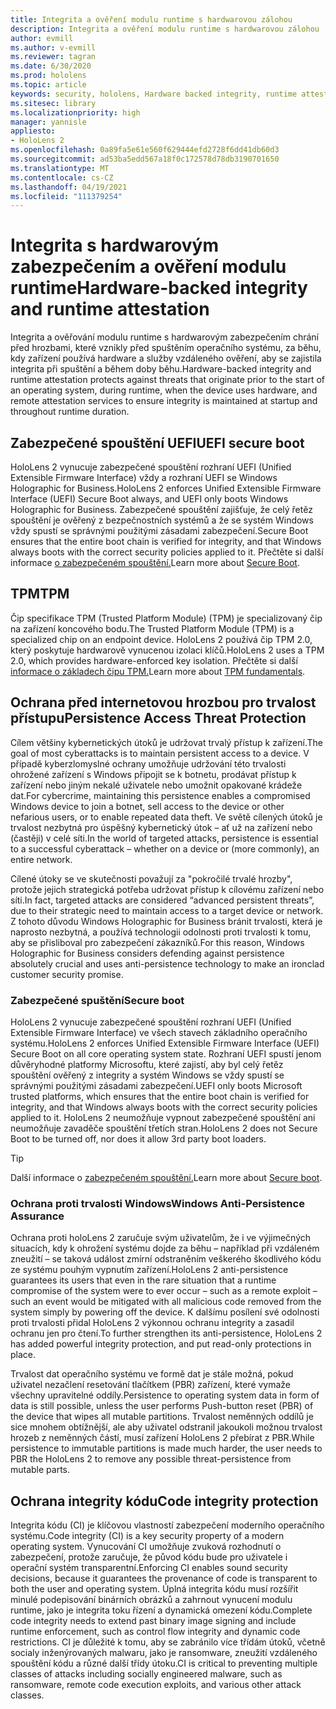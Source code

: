 ```yaml
---
title: Integrita a ověření modulu runtime s hardwarovou zálohou
description: Integrita a ověření modulu runtime s hardwarovou zálohou
author: evmill
ms.author: v-evmill
ms.reviewer: tagran
ms.date: 6/30/2020
ms.prod: hololens
ms.topic: article
keywords: security, hololens, Hardware backed integrity, runtime attestation, UEFI, UEFI secure boot, secure boot, TPM, threat protection, Windows Anti-Persistence Assurance, code integrity, code protection,
ms.sitesec: library
ms.localizationpriority: high
manager: yannisle
appliesto:
- HoloLens 2
ms.openlocfilehash: 0a89fa5e61e560f629444efd2728f6dd41db60d3
ms.sourcegitcommit: ad53ba5edd567a18f0c172578d78db3190701650
ms.translationtype: MT
ms.contentlocale: cs-CZ
ms.lasthandoff: 04/19/2021
ms.locfileid: "111379254"
---
```

# <a name="hardware-backed-integrity-and-runtime-attestation"></a><span data-ttu-id="d17e2-104">Integrita s hardwarovým zabezpečením a ověření modulu runtime</span><span class="sxs-lookup"><span data-stu-id="d17e2-104">Hardware-backed integrity and runtime attestation</span></span>

<span data-ttu-id="d17e2-105">Integrita a ověřování modulu runtime s hardwarovým zabezpečením chrání před hrozbami, které vznikly před spuštěním operačního systému, za běhu, kdy zařízení používá hardware a služby vzdáleného ověření, aby se zajistila integrita při spuštění a během doby běhu.</span><span class="sxs-lookup"><span data-stu-id="d17e2-105">Hardware-backed integrity and runtime attestation protects against threats that originate prior to the start of an operating system, during runtime, when the device uses hardware, and remote attestation services to ensure integrity is maintained at startup and throughout runtime duration.</span></span>

## <a name="uefi-secure-boot"></a><span data-ttu-id="d17e2-106">Zabezpečené spouštění UEFI</span><span class="sxs-lookup"><span data-stu-id="d17e2-106">UEFI secure boot</span></span>

<span data-ttu-id="d17e2-107">HoloLens 2 vynucuje zabezpečené spouštění rozhraní UEFI (Unified Extensible Firmware Interface) vždy a rozhraní UEFI se Windows Holographic for Business.</span><span class="sxs-lookup"><span data-stu-id="d17e2-107">HoloLens 2 enforces Unified Extensible Firmware Interface (UEFI) Secure Boot always, and UEFI only boots Windows Holographic for Business.</span></span>
<span data-ttu-id="d17e2-108">Zabezpečené spouštění zajišťuje, že celý řetěz spouštění je ověřený z bezpečnostních systémů a že se systém Windows vždy spustí se správnými použitými zásadami zabezpečení.</span><span class="sxs-lookup"><span data-stu-id="d17e2-108">Secure Boot ensures that the entire boot chain is verified for integrity, and that Windows always boots with the correct security policies applied to it.</span></span> <span data-ttu-id="d17e2-109">Přečtěte si další informace [o zabezpečeném spouštění.](https://docs.microsoft.com/windows-hardware/design/device-experiences/oem-secure-boot)</span><span class="sxs-lookup"><span data-stu-id="d17e2-109">Learn more about [Secure Boot](https://docs.microsoft.com/windows-hardware/design/device-experiences/oem-secure-boot).</span></span>

## <a name="tpm"></a><span data-ttu-id="d17e2-110">TPM</span><span class="sxs-lookup"><span data-stu-id="d17e2-110">TPM</span></span>

<span data-ttu-id="d17e2-111">Čip specifikace TPM (Trusted Platform Module) (TPM) je specializovaný čip na zařízení koncového bodu.</span><span class="sxs-lookup"><span data-stu-id="d17e2-111">The Trusted Platform Module (TPM) is a specialized chip on an endpoint device.</span></span> <span data-ttu-id="d17e2-112">HoloLens 2 používá čip TPM 2.0, který poskytuje hardwarově vynucenou izolaci klíčů.</span><span class="sxs-lookup"><span data-stu-id="d17e2-112">HoloLens 2 uses a TPM 2.0, which provides hardware-enforced key isolation.</span></span> <span data-ttu-id="d17e2-113">Přečtěte si další [informace o základech čipu TPM.](https://docs.microsoft.com/windows/security/information-protection/tpm/tpm-fundamentals)</span><span class="sxs-lookup"><span data-stu-id="d17e2-113">Learn more about [TPM fundamentals](https://docs.microsoft.com/windows/security/information-protection/tpm/tpm-fundamentals).</span></span>

## <a name="persistence-access-threat-protection"></a><span data-ttu-id="d17e2-114">Ochrana před internetovou hrozbou pro trvalost přístupu</span><span class="sxs-lookup"><span data-stu-id="d17e2-114">Persistence Access Threat Protection</span></span>

<span data-ttu-id="d17e2-115">Cílem většiny kybernetických útoků je udržovat trvalý přístup k zařízení.</span><span class="sxs-lookup"><span data-stu-id="d17e2-115">The goal of most cyberattacks is to maintain persistent access to a device.</span></span> <span data-ttu-id="d17e2-116">V případě kyberzlomyslné ochrany umožňuje udržování této trvalosti ohrožené zařízení s Windows připojit se k botnetu, prodávat přístup k zařízení nebo jiným nekalé uživatele nebo umožnit opakované krádeže dat.</span><span class="sxs-lookup"><span data-stu-id="d17e2-116">For cybercrime, maintaining this persistence enables a compromised Windows device to join a botnet, sell access to the device or other nefarious users, or to enable repeated data theft.</span></span> <span data-ttu-id="d17e2-117">Ve světě cílených útoků je trvalost nezbytná pro úspěšný kybernetický útok – ať už na zařízení nebo (častěji) v celé síti.</span><span class="sxs-lookup"><span data-stu-id="d17e2-117">In the world of targeted attacks, persistence is essential to a successful cyberattack – whether on a device or (more commonly), an entire network.</span></span>  

<span data-ttu-id="d17e2-118">Cílené útoky se ve skutečnosti považují za "pokročilé trvalé hrozby", protože jejich strategická potřeba udržovat přístup k cílovému zařízení nebo síti.</span><span class="sxs-lookup"><span data-stu-id="d17e2-118">In fact, targeted attacks are considered “advanced persistent threats”, due to their strategic need to maintain access to a target device or network.</span></span> <span data-ttu-id="d17e2-119">Z tohoto důvodu Windows Holographic for Business bránit trvalosti, která je naprosto nezbytná, a používá technologii odolnosti proti trvalosti k tomu, aby se přisliboval pro zabezpečení zákazníků.</span><span class="sxs-lookup"><span data-stu-id="d17e2-119">For this reason, Windows Holographic for Business considers defending against persistence absolutely crucial and uses anti-persistence technology to make an ironclad customer security promise.</span></span>

### <a name="secure-boot"></a><span data-ttu-id="d17e2-120">Zabezpečené spuštění</span><span class="sxs-lookup"><span data-stu-id="d17e2-120">Secure boot</span></span>

<span data-ttu-id="d17e2-121">HoloLens 2 vynucuje zabezpečené spouštění rozhraní UEFI (Unified Extensible Firmware Interface) ve všech stavech základního operačního systému.</span><span class="sxs-lookup"><span data-stu-id="d17e2-121">HoloLens 2 enforces Unified Extensible Firmware Interface (UEFI) Secure Boot on all core operating system state.</span></span> <span data-ttu-id="d17e2-122">Rozhraní UEFI spustí jenom důvěryhodné platformy Microsoftu, které zajistí, aby byl celý řetěz spouštění ověřený z integrity a systém Windows se vždy spustí se správnými použitými zásadami zabezpečení.</span><span class="sxs-lookup"><span data-stu-id="d17e2-122">UEFI only boots Microsoft trusted platforms, which ensures that the entire boot chain is verified for integrity, and that Windows always boots with the correct security policies applied to it.</span></span> <span data-ttu-id="d17e2-123">HoloLens 2 neumožňuje vypnout zabezpečené spouštění ani neumožňuje zavaděče spouštění třetích stran.</span><span class="sxs-lookup"><span data-stu-id="d17e2-123">HoloLens 2 does not Secure Boot to be turned off, nor does it allow 3rd party boot loaders.</span></span>

> [!Tip]
> <span data-ttu-id="d17e2-124">Další informace o [zabezpečeném spouštění.](https://docs.microsoft.com/windows-hardware/design/device-experiences/oem-secure-boot)</span><span class="sxs-lookup"><span data-stu-id="d17e2-124">Learn more about [Secure boot](https://docs.microsoft.com/windows-hardware/design/device-experiences/oem-secure-boot).</span></span>

### <a name="windows-anti-persistence-assurance"></a><span data-ttu-id="d17e2-125">Ochrana proti trvalosti Windows</span><span class="sxs-lookup"><span data-stu-id="d17e2-125">Windows Anti-Persistence Assurance</span></span>

<span data-ttu-id="d17e2-126">Ochrana proti holoLens 2 zaručuje svým uživatelům, že i ve výjimečných situacích, kdy k ohrožení systému dojde za běhu – například při vzdáleném zneužití – se taková událost zmírní odstraněním veškerého škodlivého kódu ze systému pouhým vypnutím zařízení.</span><span class="sxs-lookup"><span data-stu-id="d17e2-126">HoloLens 2 anti-persistence guarantees its users that even in the rare situation that a runtime compromise of the system were to ever occur – such as a remote exploit – such an event would be mitigated with all malicious code removed from the system simply by powering off the device.</span></span> <span data-ttu-id="d17e2-127">K dalšímu posílení své odolnosti proti trvalosti přidal HoloLens 2 výkonnou ochranu integrity a zasadil ochranu jen pro čtení.</span><span class="sxs-lookup"><span data-stu-id="d17e2-127">To further strengthen its anti-persistence, HoloLens 2 has added powerful integrity protection, and put read-only protections in place.</span></span>

<span data-ttu-id="d17e2-128">Trvalost dat operačního systému ve formě dat je stále možná, pokud uživatel nezačlení resetování tlačítkem (PBR) zařízení, které vymaže všechny upravitelné oddíly.</span><span class="sxs-lookup"><span data-stu-id="d17e2-128">Persistence to operating system data in form of data is still possible, unless the user performs Push-button reset (PBR) of the device that wipes all mutable partitions.</span></span> <span data-ttu-id="d17e2-129">Trvalost neměnných oddílů je sice mnohem obtížnější, ale aby uživatel odstranil jakoukoli možnou trvalost hrozeb z neměnných částí, musí zařízení HoloLens 2 přebírat z PBR.</span><span class="sxs-lookup"><span data-stu-id="d17e2-129">While persistence to immutable partitions is made much harder, the user needs to PBR the HoloLens 2 to remove any possible threat-persistence from mutable parts.</span></span>

## <a name="code-integrity-protection"></a><span data-ttu-id="d17e2-130">Ochrana integrity kódu</span><span class="sxs-lookup"><span data-stu-id="d17e2-130">Code integrity protection</span></span>

<span data-ttu-id="d17e2-131">Integrita kódu (CI) je klíčovou vlastností zabezpečení moderního operačního systému.</span><span class="sxs-lookup"><span data-stu-id="d17e2-131">Code integrity (CI) is a key security property of a modern operating system.</span></span> <span data-ttu-id="d17e2-132">Vynucování CI umožňuje zvuková rozhodnutí o zabezpečení, protože zaručuje, že původ kódu bude pro uživatele i operační systém transparentní.</span><span class="sxs-lookup"><span data-stu-id="d17e2-132">Enforcing CI enables sound security decisions, because it guarantees the provenance of code is transparent to both the user and operating system.</span></span> <span data-ttu-id="d17e2-133">Úplná integrita kódu musí rozšířit minulé podepisování binárních obrázků a zahrnout vynucení modulu runtime, jako je integrita toku řízení a dynamická omezení kódu.</span><span class="sxs-lookup"><span data-stu-id="d17e2-133">Complete code integrity needs to extend past binary image signing and include runtime enforcement, such as control flow integrity and dynamic code restrictions.</span></span> <span data-ttu-id="d17e2-134">CI je důležité k tomu, aby se zabránilo více třídám útoků, včetně socialy inženýrovaných malwaru, jako je ransomware, zneužití vzdáleného spouštění kódu a různé další třídy útoku.</span><span class="sxs-lookup"><span data-stu-id="d17e2-134">CI is critical to preventing multiple classes of attacks including socially engineered malware, such as ransomware, remote code execution exploits, and various other attack classes.</span></span>

